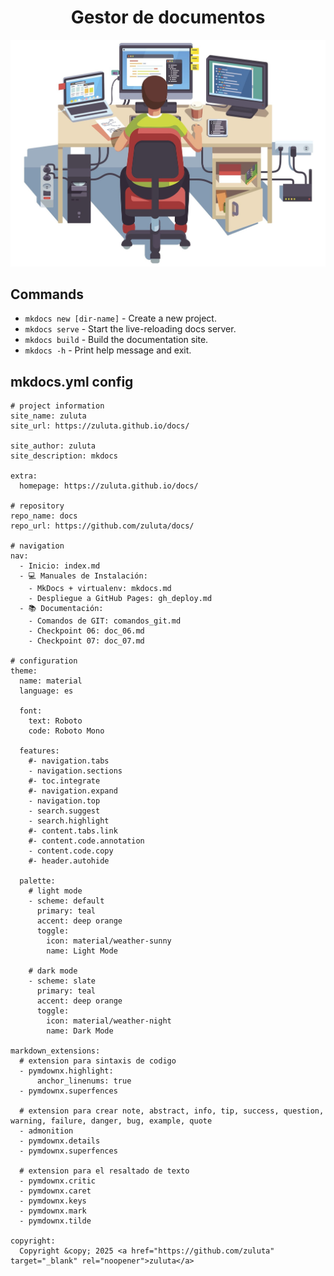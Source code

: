 # <center>Gestor de documentos</center>

![Git Hub Image](images/index/portada.png)
<br>

## Commands

* `mkdocs new [dir-name]` - Create a new project.
* `mkdocs serve` - Start the live-reloading docs server.
* `mkdocs build` - Build the documentation site.
* `mkdocs -h` - Print help message and exit.

## mkdocs.yml config

```
# project information
site_name: zuluta
site_url: https://zuluta.github.io/docs/

site_author: zuluta
site_description: mkdocs

extra:
  homepage: https://zuluta.github.io/docs/

# repository
repo_name: docs
repo_url: https://github.com/zuluta/docs/

# navigation
nav:
  - Inicio: index.md
  - 💻 Manuales de Instalación:
    - MkDocs + virtualenv: mkdocs.md
    - Despliegue a GitHub Pages: gh_deploy.md
  - 📚 Documentación:
    - Comandos de GIT: comandos_git.md
    - Checkpoint 06: doc_06.md
    - Checkpoint 07: doc_07.md

# configuration
theme:
  name: material
  language: es

  font:
    text: Roboto
    code: Roboto Mono

  features:
    #- navigation.tabs
    - navigation.sections
    #- toc.integrate
    #- navigation.expand
    - navigation.top
    - search.suggest
    - search.highlight
    #- content.tabs.link
    #- content.code.annotation
    - content.code.copy
    #- header.autohide

  palette:
    # light mode
    - scheme: default
      primary: teal
      accent: deep orange
      toggle:
        icon: material/weather-sunny
        name: Light Mode

    # dark mode
    - scheme: slate
      primary: teal
      accent: deep orange
      toggle:
        icon: material/weather-night
        name: Dark Mode

markdown_extensions:
  # extension para sintaxis de codigo
  - pymdownx.highlight:
      anchor_linenums: true
  - pymdownx.superfences

  # extension para crear note, abstract, info, tip, success, question, warning, failure, danger, bug, example, quote
  - admonition
  - pymdownx.details
  - pymdownx.superfences

  # extension para el resaltado de texto
  - pymdownx.critic
  - pymdownx.caret
  - pymdownx.keys
  - pymdownx.mark
  - pymdownx.tilde

copyright:
  Copyright &copy; 2025 <a href="https://github.com/zuluta"  target="_blank" rel="noopener">zuluta</a>
```
<br>
